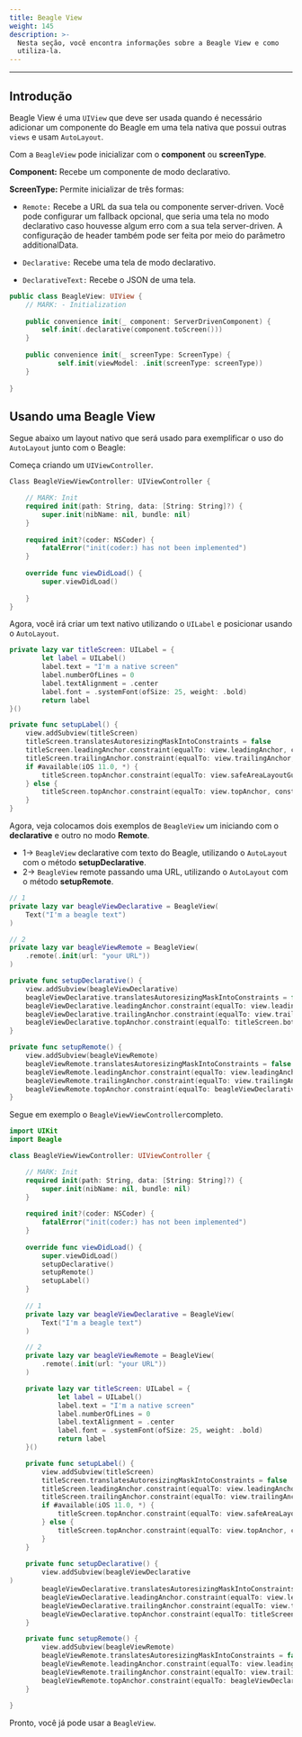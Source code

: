 ```yaml
---
title: Beagle View
weight: 145
description: >-
  Nesta seção, você encontra informações sobre a Beagle View e como
  utiliza-la.
---
```


---

## Introdução

Beagle View é uma `UIView` que deve ser usada quando é necessário adicionar um componente do Beagle em uma tela nativa que possui outras `views` e usam `AutoLayout`.

 Com a `BeagleView` pode inicializar com o **component** ou **screenType**.

**Component:** Recebe um componente de modo declarativo.

**ScreenType:** Permite inicializar de três formas:

* `Remote:` Recebe a URL da sua tela ou componente server-driven. Você pode configurar um fallback opcional, que seria uma tela no modo declarativo caso houvesse algum erro com a sua tela server-driven. A configuração de header também pode ser feita por meio do parâmetro additionalData.

* `Declarative:` Recebe uma tela de modo declarativo.

* `DeclarativeText:` Recebe o JSON de uma tela.

```swift
public class BeagleView: UIView {
    // MARK: - Initialization
    
    public convenience init(_ component: ServerDrivenComponent) {
        self.init(.declarative(component.toScreen()))
    }
    
    public convenience init(_ screenType: ScreenType) {
            self.init(viewModel: .init(screenType: screenType))
    }
    
}

```

## Usando uma Beagle View

Segue abaixo um layout nativo que será usado para exemplificar o uso do `AutoLayout` junto com o Beagle:

Começa criando um `UIViewController`.

```swift 
Class BeagleViewViewController: UIViewController {

    // MARK: Init
    required init(path: String, data: [String: String]?) {
        super.init(nibName: nil, bundle: nil)
    }
    
    required init?(coder: NSCoder) {
        fatalError("init(coder:) has not been implemented")
    }
    
    override func viewDidLoad() {
        super.viewDidLoad()
    
    }
}
```

Agora, você irá criar um text nativo utilizando o `UILabel` e posicionar usando o `AutoLayout`.


```swift 
private lazy var titleScreen: UILabel = {
        let label = UILabel()
        label.text = "I'm a native screen"
        label.numberOfLines = 0
        label.textAlignment = .center
        label.font = .systemFont(ofSize: 25, weight: .bold)
        return label
}()

private func setupLabel() {
    view.addSubview(titleScreen)
    titleScreen.translatesAutoresizingMaskIntoConstraints = false
    titleScreen.leadingAnchor.constraint(equalTo: view.leadingAnchor, constant: 5).isActive = true
    titleScreen.trailingAnchor.constraint(equalTo: view.trailingAnchor, constant: -5).isActive = true
    if #available(iOS 11.0, *) {
        titleScreen.topAnchor.constraint(equalTo: view.safeAreaLayoutGuide.topAnchor, constant: 5).isActive = true
    } else {
        titleScreen.topAnchor.constraint(equalTo: view.topAnchor, constant: 5).isActive = true
    }
}
```

Agora, veja colocamos dois exemplos de `BeagleView` um iniciando com o **declarative** e outro no modo **Remote**.

* 1-> `BeagleView` declarative com texto do Beagle, utilizando o `AutoLayout` com o método **setupDeclarative**.
* 2-> `BeagleView` remote passando uma URL, utilizando o `AutoLayout` com o método **setupRemote**.


```swift 
// 1   
private lazy var beagleViewDeclarative = BeagleView(
    Text("I'm a beagle text")
)

// 2 
private lazy var beagleViewRemote = BeagleView(
    .remote(.init(url: "your URL"))
)

private func setupDeclarative() {
    view.addSubview(beagleViewDeclarative)
    beagleViewDeclarative.translatesAutoresizingMaskIntoConstraints = false
    beagleViewDeclarative.leadingAnchor.constraint(equalTo: view.leadingAnchor, constant: 5).isActive = true
    beagleViewDeclarative.trailingAnchor.constraint(equalTo: view.trailingAnchor, constant: -5).isActive = true
    beagleViewDeclarative.topAnchor.constraint(equalTo: titleScreen.bottomAnchor, constant: 5).isActive = true
}

private func setupRemote() {
    view.addSubview(beagleViewRemote)
    beagleViewRemote.translatesAutoresizingMaskIntoConstraints = false
    beagleViewRemote.leadingAnchor.constraint(equalTo: view.leadingAnchor, constant: 5).isActive = true
    beagleViewRemote.trailingAnchor.constraint(equalTo: view.trailingAnchor, constant: -5).isActive = true
    beagleViewRemote.topAnchor.constraint(equalTo: beagleViewDeclarative.bottomAnchor, constant: 5).isActive = true
}
```

Segue em exemplo o `BeagleViewViewController`completo. 

```swift
import UIKit
import Beagle

class BeagleViewViewController: UIViewController {

    // MARK: Init
    required init(path: String, data: [String: String]?) {
        super.init(nibName: nil, bundle: nil)
    }
    
    required init?(coder: NSCoder) {
        fatalError("init(coder:) has not been implemented")
    }
    
    override func viewDidLoad() {
        super.viewDidLoad()
        setupDeclarative()
        setupRemote()
        setupLabel()
    }
    
    // 1
    private lazy var beagleViewDeclarative = BeagleView(
        Text("I'm a beagle text")
    )

    // 2
    private lazy var beagleViewRemote = BeagleView(
        .remote(.init(url: "your URL"))
    )

    private lazy var titleScreen: UILabel = {
            let label = UILabel()
            label.text = "I'm a native screen"
            label.numberOfLines = 0
            label.textAlignment = .center
            label.font = .systemFont(ofSize: 25, weight: .bold)
            return label
    }()

    private func setupLabel() {
        view.addSubview(titleScreen)
        titleScreen.translatesAutoresizingMaskIntoConstraints = false
        titleScreen.leadingAnchor.constraint(equalTo: view.leadingAnchor, constant: 5).isActive = true
        titleScreen.trailingAnchor.constraint(equalTo: view.trailingAnchor, constant: -5).isActive = true
        if #available(iOS 11.0, *) {
            titleScreen.topAnchor.constraint(equalTo: view.safeAreaLayoutGuide.topAnchor, constant: 5).isActive = true
        } else {
            titleScreen.topAnchor.constraint(equalTo: view.topAnchor, constant: 5).isActive = true
        }
    }
    
    private func setupDeclarative() {
        view.addSubview(beagleViewDeclarative
)
        beagleViewDeclarative.translatesAutoresizingMaskIntoConstraints = false
        beagleViewDeclarative.leadingAnchor.constraint(equalTo: view.leadingAnchor, constant: 5).isActive = true
        beagleViewDeclarative.trailingAnchor.constraint(equalTo: view.trailingAnchor, constant: -5).isActive = true
        beagleViewDeclarative.topAnchor.constraint(equalTo: titleScreen.bottomAnchor, constant: 5).isActive = true
    }

    private func setupRemote() {
        view.addSubview(beagleViewRemote)
        beagleViewRemote.translatesAutoresizingMaskIntoConstraints = false
        beagleViewRemote.leadingAnchor.constraint(equalTo: view.leadingAnchor, constant: 5).isActive = true
        beagleViewRemote.trailingAnchor.constraint(equalTo: view.trailingAnchor, constant: -5).isActive = true
        beagleViewRemote.topAnchor.constraint(equalTo: beagleViewDeclarative.bottomAnchor, constant: 5).isActive = true
    }
    
}
```
Pronto, você já pode usar a `BeagleView`.